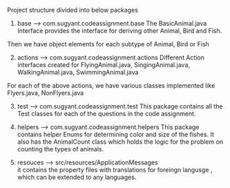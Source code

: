 
Project structure divided into below packages
1) base --> com.sugyant.codeassignment.base
The BasicAnimal.java Interface provides the interface for deriving other Animal, Bird and Fish.

Then we have object elements for each subtype of Animal, Bird or Fish


2) actions --> com.sugyant.codeassignment.actions
Different Action interfaces created for FlyingAnimal.java, SingingAnimal.java, WalkingAnimal.java, SwimmingAnimal.java

For each of the above actions, we have various classes implemented like Flyers.java, NonFlyers.java


3) test  -->  com.sugyant.codeassignment.test
This package contains all the Test classes for each of the questions in the code assignment. 


4) helpers  --> com.sugyant.codeassignment.helpers
This package contains helper Enums for determining color and size of the fishes.
It also has the AnimalCount class which holds the logic for the problem on counting the types of animals.
   

5) resouces  --> src/resources/ApplicationMessages  
 it contains the property files with translations for foreingn langusge , which can be extended to any languages.  
